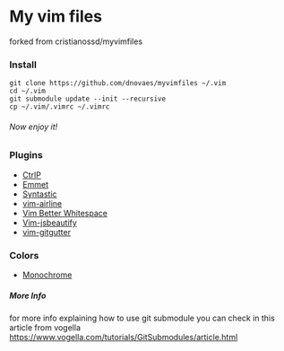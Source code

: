 # My vim files
forked from cristianossd/myvimfiles

### Install
```
git clone https://github.com/dnovaes/myvimfiles ~/.vim
cd ~/.vim
git submodule update --init --recursive
cp ~/.vim/.vimrc ~/.vimrc
```
###### Now enjoy it!

### Plugins

- [CtrlP](https://github.com/kien/ctrlp.vim)
- [Emmet](https://github.com/mattn/emmet-vim)
- [Syntastic](https://github.com/scrooloose/syntastic)
- [vim-airline](https://github.com/bling/vim-airline)
- [Vim Better Whitespace](https://github.com/ntpeters/vim-better-whitespace)
- [Vim-jsbeautify](https://github.com/maksimr/vim-jsbeautify) 
- [vim-gitgutter](https://github.com/airblade/vim-gitgutter)

### Colors

- [Monochrome](https://github.com/fxn/vim-monochrome)

##### More Info

for more info explaining how to use git submodule you can check in this article from vogella
https://www.vogella.com/tutorials/GitSubmodules/article.html
